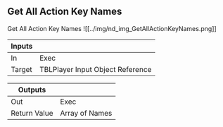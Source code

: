 ## Get All Action Key Names
Get All Action Key Names
![[../img/nd_img_GetAllActionKeyNames.png]]

|Inputs||
|--|--|
| In | Exec |
| Target | TBLPlayer Input Object Reference |

|Outputs||
|--|--|
| Out | Exec |
| Return Value | Array of Names |
